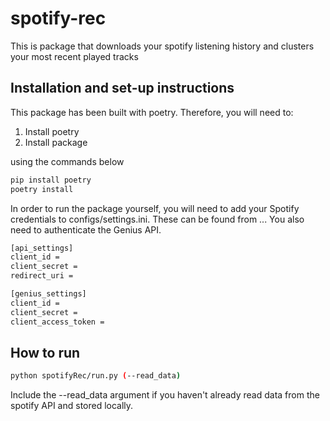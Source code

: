 # spotify-rec

This is package that downloads your spotify listening history and clusters your most recent played tracks

## Installation and set-up instructions

This package has been built with poetry. Therefore, you will need to:

1. Install poetry
2. Install package

using the commands below

```bash
pip install poetry
poetry install
```

In order to run the package yourself, you will need to add your Spotify credentials to configs/settings.ini. These can be found from ... You also need to authenticate the Genius API.

```bash
[api_settings]
client_id =
client_secret =
redirect_uri =

[genius_settings]
client_id = 
client_secret = 
client_access_token = 
```

## How to run

```bash
python spotifyRec/run.py (--read_data)
```

Include the --read_data argument if you haven't already read data from the spotify API and stored locally.
